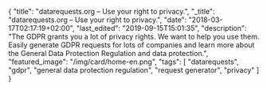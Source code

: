 {
    "title": "datarequests.org – Use your right to privacy.",
    "_title": "datarequests.org – Use your right to privacy.",
    "date": "2018-03-17T02:17:19+02:00",
    "last_edited": "2019-09-15T15:01:35",
    "description": "The GDPR grants you a lot of privacy rights. We want to help you use them. Easily generate GDPR requests for lots of companies and learn more about the General Data Protection Regulation and data protection.",
    "featured_image": "/img/card/home-en.png",
    "tags": [ "datarequests", "gdpr", "general data protection regulation", "request generator", "privacy" ]
}
